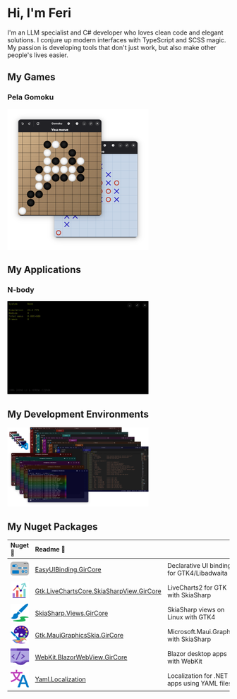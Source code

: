 # Hi, I'm Feri

I'm an LLM specialist and C# developer who loves clean code and elegant solutions. I conjure up modern interfaces with TypeScript and SCSS magic. My passion is developing tools that don't just work, but also make other people's lives easier.

## My Games

### Pela Gomoku

[![Pela Gomoku](/assets/gomoku.png)](https://github.com/czirok/apps/blob/main/apps/Gomoku/README.md)

## My Applications

### N-body

[![N-body simulation](/assets/n-body.gif)](https://github.com/czirok/apps/blob/main/apps/N-body/README.md)

## My Development Environments

[![Development Environments](/assets/devenv.png)](https://github.com/czirok/devenv?tab=readme-ov-file#ctypescriptscss-development-environment)

## My Nuget Packages

|Nuget 🔗|Readme 📄||
|:---|:---|:---|
|[![EasyUIBinding.GirCore](/assets/nuget/EasyUIBinding.GirCore.64.png)](https://www.nuget.org/packages/EasyUIBinding.GirCore/)|[EasyUIBinding.GirCore](https://github.com/czirok/apps/blob/main/src/EasyUIBinding.GirCore/README.md)|Declarative UI binding for GTK4/Libadwaita|
|[![Gtk.LiveChartsCore.SkiaSharpView.GirCore](/assets/nuget/Gtk.LiveChartsCore.SkiaSharpView.GirCore.64.png)](https://www.nuget.org/packages/Gtk.LiveChartsCore.SkiaSharpView.GirCore/)|[Gtk.LiveChartsCore.SkiaSharpView.GirCore](https://github.com/czirok/apps/blob/main/src/Gtk.LiveChartsCore.SkiaSharpView.GirCore/README.md)|LiveCharts2 for GTK with SkiaSharp|
|[![SkiaSharp.Views.GirCore](/assets/nuget/SkiaSharp.Views.GirCore.64.png)](https://www.nuget.org/packages/SkiaSharp.Views.GirCore/)|[SkiaSharp.Views.GirCore](https://github.com/czirok/apps/blob/main/src/SkiaSharp.Views.GirCore/README.md)|SkiaSharp views on Linux with GTK4|
|[![Gtk.MauiGraphicsSkia.GirCore](/assets/nuget/Gtk.MauiGraphicsSkia.GirCore.64.png)](https://www.nuget.org/packages/Gtk.MauiGraphicsSkia.GirCore/)|[Gtk.MauiGraphicsSkia.GirCore](https://github.com/czirok/apps/blob/main/src/Gtk.MauiGraphicsSkia.GirCore/README.md)|Microsoft.Maui.Graphics with SkiaSharp|
|[![WebKit.BlazorWebView.GirCore](/assets/nuget/WebKit.BlazorWebView.GirCore.64.png)](https://www.nuget.org/packages/WebKit.BlazorWebView.GirCore/)|[WebKit.BlazorWebView.GirCore](https://github.com/czirok/apps/blob/main/src/WebKit.BlazorWebView.GirCore/README.md)|Blazor desktop apps with WebKit|
|[![Yaml.Localization](/assets/nuget/Yaml.Localization.64.png)](https://www.nuget.org/packages/Yaml.Localization/)|[Yaml.Localization](https://github.com/czirok/apps/blob/main/src/Yaml.Localization/README.md)|Localization for .NET apps using YAML files|
